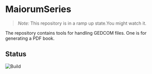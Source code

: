 # MaiorumSeries

> *Note:* This repository is in a ramp up state.You might watch it.

The repository contains tools for handling GEDCOM files. One is for generating a PDF book.

## Status

![Build](https://github.com/MaiorumSeries/MaiorumSeries/actions/workflows/build.yml/badge.svg)